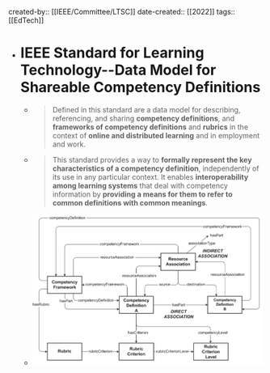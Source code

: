 created-by:: [[IEEE/Committee/LTSC]]
date-created:: [[2022]]
tags:: [[EdTech]]

- # IEEE Standard for Learning Technology--Data Model for Shareable Competency Definitions
	- > Defined in this standard are a data model for describing, referencing, and sharing **competency definitions**, and **frameworks of competency definitions** and **rubrics** in the context of **online and distributed learning** and in employment and work.
	- > This standard provides a way to **formally represent the key characteristics of a competency definition**, independently of its use in any particular context. It enables **interoperability among learning systems** that deal with competency information by **providing a means for them to refer to common definitions with common meanings**.
	- ![scd_conceptual_model_image.png](../assets/scd_conceptual_model_image_1746027549169_0.png)